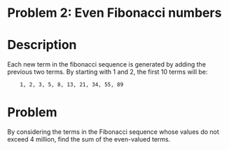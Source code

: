 # Problem 2: Even Fibonacci numbers

# Description

Each new term in the fibonacci sequence is generated by adding the previous two terms.
By starting with 1 and 2, the first 10 terms will be:

        1, 2, 3, 5, 8, 13, 21, 34, 55, 89

# Problem

By considering the terms in the Fibonacci sequence whose values do not exceed 4 million, find the sum of the even-valued terms.